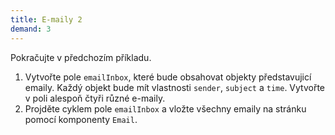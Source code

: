 ```yaml
---
title: E-maily 2
demand: 3
---
```


Pokračujte v předchozím příkladu.

1. Vytvořte pole `emailInbox`, které bude obsahovat objekty představujicí emaily. Každý objekt bude mít vlastnosti `sender`, `subject` a `time`. Vytvořte v poli alespoň čtyři různé e-maily.
1. Projděte cyklem pole `emailInbox` a vložte všechny emaily na stránku pomocí komponenty `Email`.
